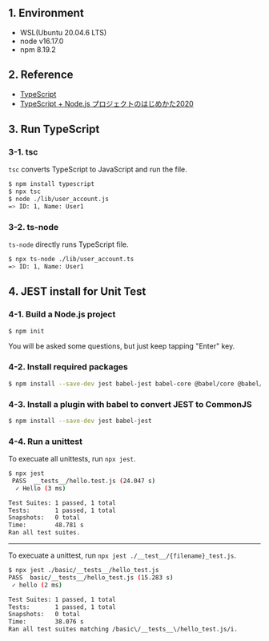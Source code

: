 ## 1. Environment

- WSL(Ubuntu 20.04.6 LTS)
- node v16.17.0
- npm 8.19.2

## 2. Reference

- [TypeScript](https://www.typescriptlang.org/)
- [TypeScript + Node.js プロジェクトのはじめかた2020](https://qiita.com/notakaos/items/3bbd2293e2ff286d9f49)

## 3. Run TypeScript

### 3-1. tsc

`tsc` converts TypeScript to JavaScript and run the file.

```bash
$ npm install typescript
$ npx tsc
$ node ./lib/user_account.js
=> ID: 1, Name: User1
```

### 3-2. ts-node

`ts-node` directly runs TypeScript file.

```bash
$ npx ts-node ./lib/user_account.ts
=> ID: 1, Name: User1
```

## 4. JEST install for Unit Test

### 4-1. Build a Node.js project

```bash
$ npm init
```

You will be asked some questions, but just keep tapping "Enter" key.

### 4-2. Install required packages

```bash
$ npm install --save-dev jest babel-jest babel-core @babel/core @babel/preset-env
```

### 4-3. Install a plugin with babel to convert JEST to CommonJS

```bash
$ npm install --save-dev jest babel-jest
```

### 4-4. Run a unittest

To execuate all unittests, run `npx jest`.

```bash
$ npx jest
 PASS  __tests__/hello.test.js (24.047 s)
  ✓ Hello (3 ms)

Test Suites: 1 passed, 1 total
Tests:       1 passed, 1 total
Snapshots:   0 total
Time:        48.781 s
Ran all test suites.
```

---

To execuate a unittest, run `npx jest ./__test__/{filename}_test.js`.

```bash
$ npx jest ./basic/__tests__/hello_test.js
PASS  basic/__tests__/hello_test.js (15.283 s)
 ✓ hello (2 ms)

Test Suites: 1 passed, 1 total
Tests:       1 passed, 1 total
Snapshots:   0 total
Time:        38.076 s
Ran all test suites matching /basic\/__tests__\/hello_test.js/i.
```
